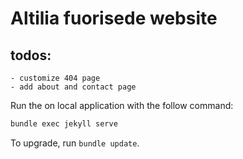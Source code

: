 # Altilia fuorisede website

## todos:
    - customize 404 page
    - add about and contact page

Run the on local application with the follow command:
```sh
bundle exec jekyll serve
```

To upgrade, run `bundle update`.